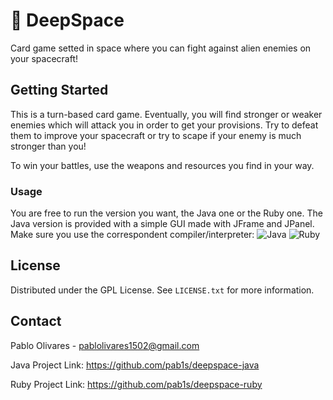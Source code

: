 # :rocket: DeepSpace

Card game setted in space where you can fight against alien enemies on your spacecraft!



## Getting Started

This is a turn-based card game. Eventually, you will find stronger or weaker enemies which will attack you in order to get your provisions. Try to defeat them to improve your spacecraft or try to scape if your enemy is much stronger than you!

To win your battles, use the weapons and resources you find in your way.

### Usage

You are free to run the version you want, the Java one or the Ruby one. The Java version is provided with a simple GUI made with JFrame and JPanel. Make sure you use the correspondent compiler/interpreter:
![Java](https://img.shields.io/badge/java-%23ED8B00.svg?style=for-the-badge&logo=java&logoColor=white)
![Ruby](https://img.shields.io/badge/ruby-%23CC342D.svg?style=for-the-badge&logo=ruby&logoColor=white)



## License

Distributed under the GPL License. See `LICENSE.txt` for more information.



## Contact

Pablo Olivares - [pablolivares1502@gmail.com](mailto:pablolivares1502@gmail.com)

Java Project Link: https://github.com/pab1s/deepspace-java

Ruby Project Link: https://github.com/pab1s/deepspace-ruby

